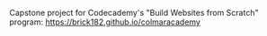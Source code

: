 Capstone project for Codecademy's "Build Websites from Scratch" program: https://brick182.github.io/colmaracademy
